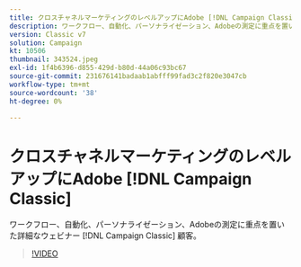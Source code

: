 ```yaml
---
title: クロスチャネルマーケティングのレベルアップにAdobe [!DNL Campaign Classic]
description: ワークフロー、自動化、パーソナライゼーション、Adobeの測定に重点を置いた詳細なウェビナー [!DNL Campaign Classic] 顧客。
version: Classic v7
solution: Campaign
kt: 10506
thumbnail: 343524.jpeg
exl-id: 1f4b6396-d855-429d-b80d-44a06c93bc67
source-git-commit: 231676141badaab1abfff99fad3c2f820e3047cb
workflow-type: tm+mt
source-wordcount: '38'
ht-degree: 0%

---
```


# クロスチャネルマーケティングのレベルアップにAdobe [!DNL Campaign Classic]

ワークフロー、自動化、パーソナライゼーション、Adobeの測定に重点を置いた詳細なウェビナー [!DNL Campaign Classic] 顧客。

>[!VIDEO](https://video.tv.adobe.com/v/343524/?quality=12&learn=on)

